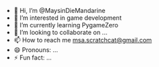 - 👋 Hi, I’m @MaysinDieMandarine
- 👀 I’m interested in game development
- 🌱 I’m currently learning PygameZero
- 💞️ I’m looking to collaborate on ...
- 📫 How to reach me msa.scratchcat@gmail.com
- 😄 Pronouns: ...
- ⚡ Fun fact: ...

<!---
MaysinDieMandarine/MaysinDieMandarine is a ✨ special ✨ repository because its `README.md` (this file) appears on your GitHub profile.
You can click the Preview link to take a look at your changes.
--->
